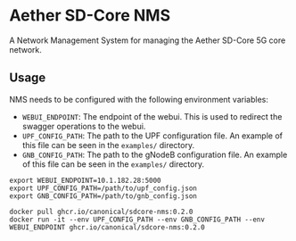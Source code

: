 # Aether SD-Core NMS

A Network Management System for managing the Aether SD-Core 5G core network.

## Usage

NMS needs to be configured with the following environment variables:
- `WEBUI_ENDPOINT`: The endpoint of the webui. This is used to redirect the swagger operations to the webui.
- `UPF_CONFIG_PATH`: The path to the UPF configuration file. An example of this file can be seen in the `examples/` directory.
- `GNB_CONFIG_PATH`: The path to the gNodeB configuration file. An example of this file can be seen in the `examples/` directory.

```console
export WEBUI_ENDPOINT=10.1.182.28:5000
export UPF_CONFIG_PATH=/path/to/upf_config.json
export GNB_CONFIG_PATH=/path/to/gnb_config.json

docker pull ghcr.io/canonical/sdcore-nms:0.2.0
docker run -it --env UPF_CONFIG_PATH --env GNB_CONFIG_PATH --env WEBUI_ENDPOINT ghcr.io/canonical/sdcore-nms:0.2.0
```
